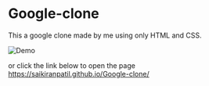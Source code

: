 # Google-clone

This a google clone made by me using only HTML and CSS.

![Demo](https://user-images.githubusercontent.com/84263946/129079414-d2db9a6b-1cdf-425e-a47a-82ae491b3ea3.gif)

or click the link below to open the page
https://saikiranpatil.github.io/Google-clone/
